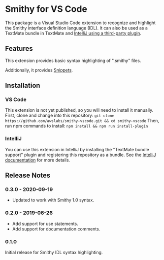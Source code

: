 # Smithy for VS Code

This package is a Visual Studio Code extension to recognize and highlight the
Smithy interface definition language (IDL). It can also be used as a TextMate
bundle in TextMate and [IntelliJ using a third-party plugin](https://www.jetbrains.com/help/idea/importing-textmate-bundles.html).

## Features

This extension provides basic syntax highlighting of ".smithy" files.

Additionally, it provides [Snippets](https://code.visualstudio.com/docs/editor/userdefinedsnippets).

## Installation

### VS Code

This extension is not yet published, so you will need to install it manually.
First, clone and change into this repository: `git clone https://github.com/awslabs/smithy-vscode.git && cd smithy-vscode`
Then, run npm commands to install:
`npm install && npm run install-plugin`

### IntelliJ

You can use this extension in IntelliJ by installing the
"TextMate bundle support" plugin and registering this repository as a bundle.
See the [IntelliJ documentation](https://www.jetbrains.com/help/idea/textmate.html)
for more details.

## Release Notes

### 0.3.0 - 2020-09-19

- Updated to work with Smithy 1.0 syntax.

### 0.2.0 - 2019-06-26

- Add support for use statements.
- Add support for documentation comments.

### 0.1.0

Initial release for Smithy IDL syntax highlighting.
